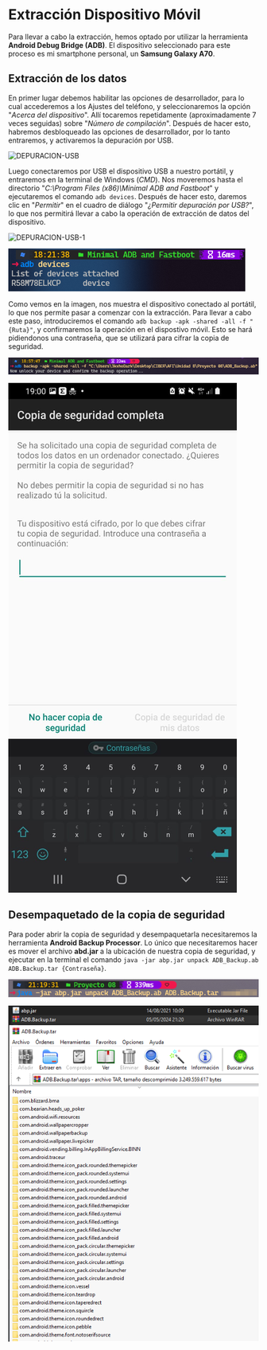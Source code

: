 # Extracción Dispositivo Móvil

Para llevar a cabo la extracción, hemos optado por utilizar la herramienta **Android Debug Bridge (ADB)**. El dispositivo seleccionado para este proceso es mi smartphone personal, un **Samsung Galaxy A70**.

## Extracción de los datos

En primer lugar debemos habilitar las opciones de desarrollador, para lo cual accederemos a los Ajustes del teléfono, y seleccionaremos la opción "*Acerca del dispositivo*". Allí tocaremos repetidamente (aproximadamente 7 veces seguidas) sobre "*Número de compilación*". Después de hacer esto, habremos desbloqueado las opciones de desarrollador, por lo tanto entraremos, y activaremos la depuración por USB.

![DEPURACION-USB](img/0-Depuración-USB%20.png)

Luego conectaremos por USB el dispositivo USB a nuestro portátil, y entraremos en la terminal de Windows (*CMD*). Nos moveremos hasta el directorio "*C:\Program Files (x86)\Minimal ADB and Fastboot*" y ejecutaremos el comando `adb devices`. Después de hacer esto, daremos clic en "*Permitir*" en el cuadro de diálogo "*¿Permitir depuración por USB?*", lo que nos permitirá llevar a cabo la operación de extracción de datos del dispositivo.

![DEPURACION-USB-1](img/0-Depuración-USB-1.png)

![ADB-DEVICES](img/1-adb-devices.png)

Como vemos en la imagen, nos muestra el dispositivo conectado al portátil, lo que nos permite pasar a comenzar con la extracción. Para llevar a cabo este paso, introduciremos el comando `adb backup -apk -shared -all -f "{Ruta}"`, y confirmaremos la operación en el dispostivo móvil. Esto se hará pidiendonos una contraseña, que se utilizará para cifrar la copia de seguridad.

![ADB-BACKUP](img/2-adb-backup.png)

![SECURITY-PASSWORD](img/3-Copia-Seguridad.png)

## Desempaquetado de la copia de seguridad

Para poder abrir la copia de seguridad y desempaquetarla necesitaremos la herramienta **Android Backup Processor**. Lo único que necesitaremos hacer es mover el archivo **abd.jar** a la ubicación de nuestra copia de seguridad, y ejecutar en la terminal el comando `java -jar abp.jar unpack ADB_Backup.ab ADB.Backup.tar {Contraseña}`.

![COPIA-ABRIR](img/4-Extraccion-Clave.png)

![CONTENIDO](img/5-Contenido.png)